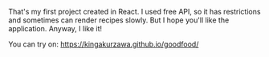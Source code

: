 That's my first project created in React. I used free API, so it has restrictions and sometimes can render recipes slowly. But I hope you'll like the application. Anyway, I like it!

You can try on: https://kingakurzawa.github.io/goodfood/
